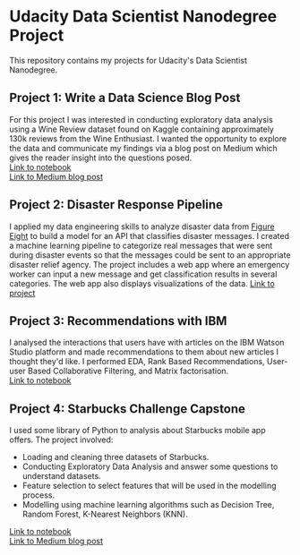 # Udacity Data Scientist Nanodegree Project

This repository contains my projects for Udacity's Data Scientist Nanodegree.

## Project 1: Write a Data Science Blog Post 
For this project I was interested in conducting exploratory data analysis using a Wine Review dataset found on Kaggle containing approximately 130k reviews from the Wine Enthusiast. I wanted the opportunity to explore the data and communicate my findings via a blog post on Medium which gives the reader insight into the questions posed.    
[Link to notebook](https://github.com/phongvn2611/Udacity-Data-Scientist-Nanodegree-Project/blob/main/Data-Science-Blog-Post/Wine_Rating_Analysis.ipynb)    
[Link to Medium blog post](https://medium.com/@phongvn2611/wine-selection-from-a-data-perspective-e45b2f616ef3)


## Project 2: Disaster Response Pipeline 
I applied my data engineering skills to analyze disaster data from [Figure Eight](https://appen.com/) to build a model for an API that classifies disaster messages. I created a machine learning pipeline to categorize real messages that were sent during disaster events so that the messages could be sent to an appropriate disaster relief agency. The project includes a web app where an emergency worker can input a new message and get classification results in several categories. The web app also displays visualizations of the data.
[Link to project](https://github.com/phongvn2611/Udacity-Data-Scientist-Nanodegree-Project/blob/main/Disaster-Response-Pipeline)  

## Project 3: Recommendations with IBM
I analysed the interactions that users have with articles on the IBM Watson Studio platform and made recommendations to them about new articles I thought they'd like. I performed EDA, Rank Based Recommendations, User-user Based Collaborative Filtering, and Matrix factorisation.     
[Link to notebook](https://github.com/phongvn2611/Udacity-Data-Scientist-Nanodegree-Project/blob/main/Recommendations-With-IBM/Recommendations_with_IBM.ipynb)

## Project 4: Starbucks Challenge Capstone
I used some library of Python to analysis about Starbucks mobile app offers. The project involved:
- Loading and cleaning three datasets of Starbucks.
- Conducting Exploratory Data Analysis and answer some questions to understand datasets.
- Feature selection to select features that will be used in the modelling process.
- Modelling using machine learning algorithms such as Decision Tree, Random Forest, K-Nearest Neighbors (KNN).     

[Link to notebook](https://github.com/phongvn2611/Udacity-Data-Scientist-Nanodegree-Project/blob/main/Starbucks-Challenge-Capstone/Starbucks_Capstone_notebook.ipynb)     
[Link to Medium blog post](https://medium.com/@phongvn2611/starbucks-mobile-app-offer-analysis-b25d4d5d5c6b)
